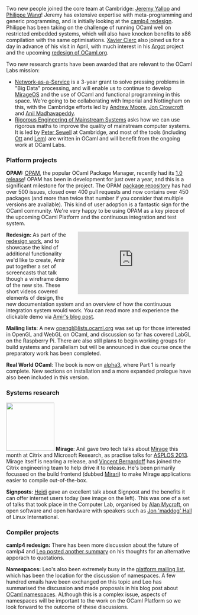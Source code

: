 Two new people joined the core team at Cambridge: [Jeremy Yallop](../people/jyallop.html) and [Philippe Wang](../people/pwang.html)!
Jeremy has extensive expertise with meta-programming and generic programming,
and is initially looking at the [camlp4 redesign](../tasks/compiler.html#Camlp4%20redesign).
Philippe has been taking on the challenge of running OCaml well on restricted embedded systems, which
will also have knockon benefits to x86 compilation with the same optimisations.
[Xavier Clerc](http://www.x9c.fr) also joined us for a day in advance of his
visit in April, with much interest in his [Argot](http://argot.x9c.fr) project
and the upcoming [redesign of OCaml.org](../tasks/outreach.html#OCaml.org%20redesign).

Two new research grants have been awarded that are relevant to the OCaml Labs mission:

* [Network-as-a-Service](http://gow.epsrc.ac.uk/NGBOViewGrant.aspx?GrantRef=EP/K032968/1) is a 3-year grant to solve pressing problems in "Big Data" processing, and will enable us to continue to develop [MirageOS](http://openmirage.org) and the use of OCaml and functional programming in this space.  We're going to be collaborating with Imperial and Nottingham on this, with the Cambridge efforts led by [Andrew Moore](http://www.cl.cam.ac.uk/~awm22/), [Jon Crowcroft](../people/crowcroft.html) and [Anil Madhavapeddy](../people/avsm.html).
* [Rigorous Engineering of Mainstream Systems](http://rems.io) asks how we can use rigorous maths to improve the quality of mainstream computer systems.  It is led by [Peter Sewell](http://www.cl.cam.ac.uk/~pes20) at Cambridge, and most of the tools (including [Ott](http://www.cl.cam.ac.uk/~pes20/ott/) and [Lem](http://www.cs.kent.ac.uk/people/staff/sao/lem/)) are written in OCaml and will benefit from the ongoing work at OCaml Labs.

### Platform projects

<b>OPAM: </b> [OPAM](http://opam.ocamlpro.com), the popular OCaml Package Manager, recently had its [1.0
release](http://www.ocamlpro.com/blog/2013/03/14/opam-1.0.0.html)!  OPAM has
been in development for just over a year, and this is a significant milestone
for the project.  The OPAM [package repository](https://github.com/OCamlPro/opam-repository/issues) has had over
500 issues, closed over 400 pull requests and now contains over 450 packages
(and more than twice that number if you consider that multiple versions are
available).  This kind of user adoption is a fantastic sign for the OCaml
community.  We're very happy to be using OPAM as a key piece of the upcoming
OCaml Platform and the continuous integration and test system. 

<iframe src="http://player.vimeo.com/video/61768157?byline=0&amp;portrait=0" width="300" height="169" frameborder="0" style="float:right; padding: 0px 10px 10px 10px;" webkitAllowFullScreen="true" mozallowfullscreen="true" allowFullScreen="true"></iframe>

<b>Redesign: </b> As part of the [redesign
work](../tasks/outreach.html#OCaml.org%20redesign), and to showcase the kind of
additional functionality we'd like to create, Amir put together a set of
screencasts that talk though a wireframe demo of the new site.  These short
videos covered elements of design, the new documentation system and an overview
of how the continuous integration system would work.  You can read more and
experience the clickable demo via [Amir's blog post](http://amirchaudhry.com/wireframe-demos-for-ocamlorg).

<b>Mailing lists</b>: A new <a href="http://lists.ocaml.org/listinfo/opengl">opengl@lists.ocaml.org</a> was
set up for those interested in OpenGL and WebGL on OCaml, and discussion so far
has covered LabGL on the Raspberry Pi. There are also still plans to begin
working groups for build systems and parallelism but will be announced in due
course once the preparatory work has been completed.

<b>Real World OCaml</b>: The book is now on [alpha3](http://www.realworldocaml.org),
where Part 1 is nearly complete.  New sections on installation and a more
expanded prologue have also been included in this version.

### Systems research

<a href="../images/heidi-signposts.jpg"><img class="right" width="130px" src="../images/heidi-signposts-thumb.jpg"></img></a>
<b>Mirage</b>: Anil gave two tech talks about [Mirage](http://openmirage.org) this month at Citrix and Microsoft Research, as practise talks for [ASPLOS 2013](http://asplos13.rice.edu). Mirage itself is nearing a release, and [Vincent Bernardoff](https://github.com/vbmithr) has joined the Citrix engineering team to help drive it to release. He's been primarily focussed on the build frontend (dubbed [Mirari](../tasks/mirage.html#Mirari)) to make Mirage applications easier to compile out-of-the-box.

<b>Signposts</b>: [Heidi](../people/hhoward.html) gave an excellent talk about Signpost and the benefits it can offer internet users today (see image on the left). This was one of a set of talks that took place in the Computer Lab, organised by [Alan Mycroft](../people/amycroft.html), on open software and open hardware with speakers such as [Jon 'maddog' Hall](http://en.wikipedia.org/wiki/Jon_Hall_(programmer)) of Linux International.  

### Compiler projects

<b>camlp4 redesign:</b> There has been more discussion about the future of camlp4 and [Leo posted another summary](http://www.lpw25.net/2013/02/05/camlp4-alternative-part-2.html) on his thoughts for an alternative apporach to quotations.

<b>Namespaces:</b> Leo's also been extremely busy in the [platform mailing list](http://lists.ocaml.org/listinfo/platform), which has been the location for the discussion of namespaces.  A few hundred emails have been exchanged on this topic and Leo has summarised the discussion and made proposals in his blog post about [OCaml namespaces](http://www.lpw25.net/2013/03/10/ocaml-namespaces.html).  ALthough this is a complex issue, aspects of namespaces will be important to the work on the OCaml Platform so we look forward to the outcome of these discussions.


